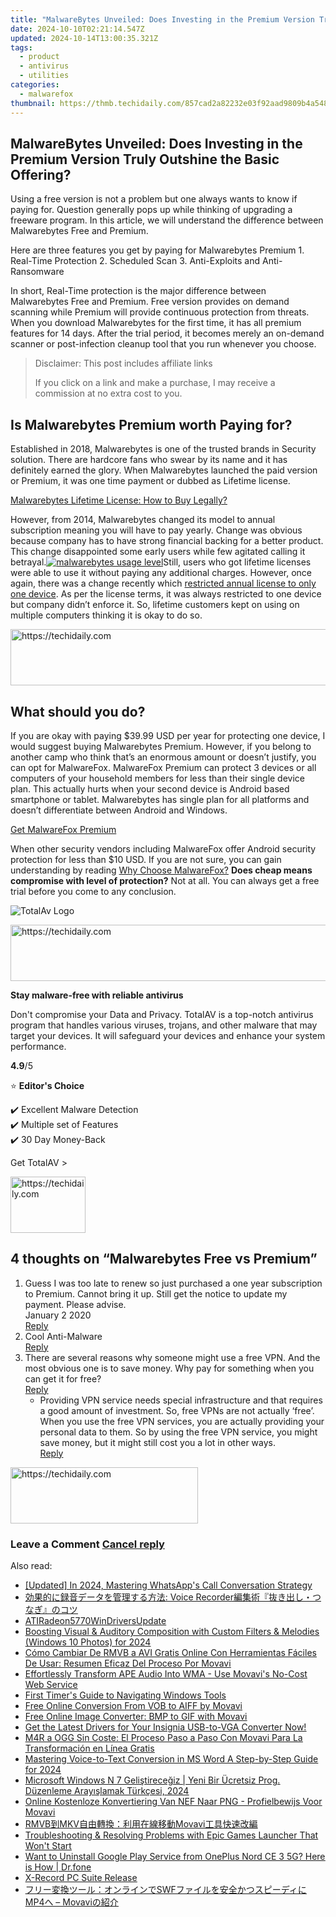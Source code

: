 ```yaml
---
title: "MalwareBytes Unveiled: Does Investing in the Premium Version Truly Outshine the Basic Offering?"
date: 2024-10-10T02:21:14.547Z
updated: 2024-10-14T13:00:35.321Z
tags:
  - product
  - antivirus
  - utilities
categories:
  - malwarefox
thumbnail: https://thmb.techidaily.com/857cad2a82232e03f92aad9809b4a548e4964a8c9aa59aabf55be668d5e1078d.jpg
---
```


## MalwareBytes Unveiled: Does Investing in the Premium Version Truly Outshine the Basic Offering?

Using a free version is not a problem but one always wants to know if paying for. Question generally pops up while thinking of upgrading a freeware program. In this article, we will understand the difference between Malwarebytes Free and Premium. 

Here are three features you get by paying for Malwarebytes Premium 1\. Real-Time Protection 2\. Scheduled Scan 3\. Anti-Exploits and Anti-Ransomware

In short, Real-Time protection is the major difference between Malwarebytes Free and Premium. Free version provides on demand scanning while Premium will provide continuous protection from threats. When you download Malwarebytes for the first time, it has all premium features for 14 days. After the trial period, it becomes merely an on-demand scanner or post-infection cleanup tool that you run whenever you choose.

>  Disclaimer: This post includes affiliate links
>
>  If you click on a link and make a purchase, I may receive a commission at no extra cost to you.
>

## Is Malwarebytes Premium worth Paying for?

Established in 2018, Malwarebytes is one of the trusted brands in Security solution. There are hardcore fans who swear by its name and it has definitely earned the glory. When Malwarebytes launched the paid version or Premium, it was one time payment or dubbed as Lifetime license.

[Malwarebytes Lifetime License: How to Buy Legally?](https://tools.techidaily.com/malwarefox/products/)

However, from 2014, Malwarebytes changed its model to annual subscription meaning you will have to pay yearly. Change was obvious because company has to have strong financial backing for a better product. This change disappointed some early users while few agitated calling it betrayal.[![malwarebytes usage level](https://www.malwarefox.com/wp-content/uploads/2019/08/malwarebytes-usage-level.png)](https://www.malwarefox.com/wp-content/uploads/2019/08/malwarebytes-usage-level.png)Still, users who got lifetime licenses were able to use it without paying any additional charges. However, once again, there was a change recently which [restricted annual license to only one device](https://www.bleepingcomputer.com/news/security/malwarebytes-is-now-enforcing-lifetime-licenses-to-one-pc/). As per the license terms, it was always restricted to one device but company didn’t enforce it. So, lifetime customers kept on using on multiple computers thinking it is okay to do so.

<!-- affiliate ads begin -->
<a href="https://dhgate.sjv.io/c/5597632/1175223/12108" target="_top" id="1175223">
  <img src="//a.impactradius-go.com/display-ad/12108-1175223" border="0" alt="https://techidaily.com" width="728" height="90"/>
</a>
<img height="0" width="0" src="https://dhgate.sjv.io/i/5597632/1175223/12108" style="position:absolute;visibility:hidden;" border="0" />
<!-- affiliate ads end -->

## What should you do?

If you are okay with paying $39.99 USD per year for protecting one device, I would suggest buying Malwarebytes Premium. However, if you belong to another camp who think that’s an enormous amount or doesn’t justify, you can opt for MalwareFox. MalwareFox Premium can protect 3 devices or all computers of your household members for less than their single device plan. This actually hurts when your second device is Android based smartphone or tablet. Malwarebytes has single plan for all platforms and doesn’t differentiate between Android and Windows.

[Get MalwareFox Premium](https://tools.techidaily.com/malwarefox/products/)

When other security vendors including MalwareFox offer Android security protection for less than $10 USD. If you are not sure, you can gain understanding by reading [Why Choose MalwareFox?](https://tools.techidaily.com/malwarefox/products/) **Does cheap means compromise with level of protection?** Not at all. You can always get a free trial before you come to any conclusion.

![TotalAv Logo](https://www.malwarefox.com/wp-content/uploads/2024/02/totalav-svg.webp "totalav-svg")

<!-- affiliate ads begin -->
<a href="https://bluettius.sjv.io/c/5597632/2139115/17108" target="_top" id="2139115">
  <img src="//a.impactradius-go.com/display-ad/17108-2139115" border="0" alt="https://techidaily.com" width="728" height="90"/>
</a>
<img height="0" width="0" src="https://bluettius.sjv.io/i/5597632/2139115/17108" style="position:absolute;visibility:hidden;" border="0" />
<!-- affiliate ads end -->

**Stay malware-free with reliable antivirus**

Don't compromise your Data and Privacy. TotalAV is a top-notch antivirus program that handles various viruses, trojans, and other malware that may target your devices. It will safeguard your devices and enhance your system performance.

**4.9**/5

⭐ **Editor's Choice**

✔️ Excellent Malware Detection  
✔️ Multiple set of Features  
✔️ 30 Day Money-Back

[](https://tools.techidaily.com/malwarefox/products/) Get TotalAV > 

<!-- affiliate ads begin -->
<a href="https://25home.pxf.io/c/5597632/2148635/16836" target="_top" id="2148635">
  <img src="//a.impactradius-go.com/display-ad/16836-2148635" border="0" alt="https://techidaily.com" width="120" height="90"/>
</a>
<img height="0" width="0" src="https://25home.pxf.io/i/5597632/2148635/16836" style="position:absolute;visibility:hidden;" border="0" />
<!-- affiliate ads end -->

## 4 thoughts on “Malwarebytes Free vs Premium”

1. Guess I was too late to renew so just purchased a one year subscription to Premium. Cannot bring it up. Still get the notice to update my payment. Please advise.  
January 2 2020  
[Reply](https://tools.techidaily.com/malwarefox/products/)
2. Cool Anti-Malware  
[Reply](https://tools.techidaily.com/malwarefox/products/)
3. There are several reasons why someone might use a free VPN. And the most obvious one is to save money. Why pay for something when you can get it for free?  
[Reply](https://tools.techidaily.com/malwarefox/products/)  
   * Providing VPN service needs special infrastructure and that requires a good amount of investment. So, free VPNs are not actually ‘free’. When you use the free VPN services, you are actually providing your personal data to them. So by using the free VPN service, you might save money, but it might still cost you a lot in other ways.  
   [Reply](https://tools.techidaily.com/malwarefox/products/)

<!-- affiliate ads begin -->
<a href="https://aligracehair.sjv.io/c/5597632/2006928/19272" target="_top" id="2006928">
  <img src="//a.impactradius-go.com/display-ad/19272-2006928" border="0" alt="https://techidaily.com" width="300" height="90"/>
</a>
<img height="0" width="0" src="https://aligracehair.sjv.io/i/5597632/2006928/19272" style="position:absolute;visibility:hidden;" border="0" />
<!-- affiliate ads end -->

### Leave a Comment [Cancel reply](https://tools.techidaily.com/malwarefox/products/)

<ins class="adsbygoogle"
     style="display:block"
     data-ad-format="autorelaxed"
     data-ad-client="ca-pub-7571918770474297"
     data-ad-slot="1223367746"></ins>

<ins class="adsbygoogle"
     style="display:block"
     data-ad-client="ca-pub-7571918770474297"
     data-ad-slot="8358498916"
     data-ad-format="auto"
     data-full-width-responsive="true"></ins>

<span class="atpl-alsoreadstyle">Also read:</span>
<div><ul>
<li><a href="https://fox-access.techidaily.com/updated-in-2024-mastering-whatsapps-call-conversation-strategy/"><u>[Updated] In 2024, Mastering WhatsApp's Call Conversation Strategy</u></a></li>
<li><a href="https://blog-min.techidaily.com/voice-recorder/"><u>効果的に録音データを管理する方法: Voice Recorder編集術『抜き出し・つなぎ』のコツ</u></a></li>
<li><a href="https://driver-install.techidaily.com/atiradeon5770windriversupdate/"><u>ATIRadeon5770WinDriversUpdate</u></a></li>
<li><a href="https://vp-tips.techidaily.com/boosting-visual-and-auditory-composition-with-custom-filters-and-melodies-windows-10-photos-for-2024/"><u>Boosting Visual & Auditory Composition with Custom Filters & Melodies (Windows 10 Photos) for 2024</u></a></li>
<li><a href="https://win-cheats.techidaily.com/como-cambiar-de-rmvb-a-avi-gratis-online-con-herramientas-faciles-de-usar-resumen-eficaz-del-proceso-por-movavi/"><u>Cómo Cambiar De RMVB a AVI Gratis Online Con Herramientas Fáciles De Usar: Resumen Eficaz Del Proceso Por Movavi</u></a></li>
<li><a href="https://win-cheats.techidaily.com/effortlessly-transform-ape-audio-into-wma-use-movavis-no-cost-web-service/"><u>Effortlessly Transform APE Audio Into WMA - Use Movavi's No-Cost Web Service</u></a></li>
<li><a href="https://win11.techidaily.com/first-timers-guide-to-navigating-windows-tools/"><u>First Timer's Guide to Navigating Windows Tools</u></a></li>
<li><a href="https://win-cheats.techidaily.com/free-online-conversion-from-vob-to-aiff-by-movavi/"><u>Free Online Conversion From VOB to AIFF by Movavi</u></a></li>
<li><a href="https://win-cheats.techidaily.com/free-online-image-converter-bmp-to-gif-with-movavi/"><u>Free Online Image Converter: BMP to GIF with Movavi</u></a></li>
<li><a href="https://hardware-help.techidaily.com/1722960597481-get-the-latest-drivers-for-your-insignia-usb-to-vga-converter-now/"><u>Get the Latest Drivers for Your Insignia USB-to-VGA Converter Now!</u></a></li>
<li><a href="https://win-cheats.techidaily.com/m4r-a-ogg-sin-coste-el-proceso-paso-a-paso-con-movavi-para-la-transformacion-en-linea-gratis/"><u>M4R a OGG Sin Coste: El Proceso Paso a Paso Con Movavi Para La Transformación en Línea Gratis</u></a></li>
<li><a href="https://extra-support.techidaily.com/mastering-voice-to-text-conversion-in-ms-word-a-step-by-step-guide-for-2024/"><u>Mastering Voice-to-Text Conversion in MS Word A Step-by-Step Guide for 2024</u></a></li>
<li><a href="https://win-cheats.techidaily.com/microsoft-windows-n-7-gelistirecegiz-yeni-bir-ucretsiz-prog-duzenleme-arayislamak-turkcesi-2024/"><u>Microsoft Windows N 7 Geliştireceğiz | Yeni Bir Ücretsiz Prog. Düzenleme Arayışlamak Türkçesi, 2024</u></a></li>
<li><a href="https://win-cheats.techidaily.com/online-kostenloze-konvertiering-van-nef-naar-png-profielbewijs-voor-movavi/"><u>Online Kostenloze Konvertiering Van NEF Naar PNG - Profielbewijs Voor Movavi</u></a></li>
<li><a href="https://win-cheats.techidaily.com/1726226695444-rmvbmkvmovavi/"><u>RMVB到MKV自由轉換：利用在線移動Movavi工具快速改編</u></a></li>
<li><a href="https://win-solutions.techidaily.com/troubleshooting-and-resolving-problems-with-epic-games-launcher-that-wont-start/"><u>Troubleshooting & Resolving Problems with Epic Games Launcher That Won't Start</u></a></li>
<li><a href="https://howto.techidaily.com/want-to-uninstall-google-play-service-from-oneplus-nord-ce-3-5g-here-is-how-drfone-by-drfone-fix-android-problems-fix-android-problems/"><u>Want to Uninstall Google Play Service from OnePlus Nord CE 3 5G? Here is How | Dr.fone</u></a></li>
<li><a href="https://video-capture.techidaily.com/x-record-pc-suite-release/"><u>X-Record PC Suite Release</u></a></li>
<li><a href="https://win-cheats.techidaily.com/swfmp4-movavi/"><u>フリー変換ツール：オンラインでSWFファイルを安全かつスピーディにMP4へ – Movaviの紹介</u></a></li>
</ul></div>

